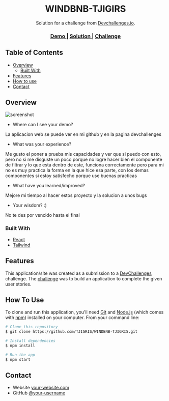 <!-- Please update value in the {}  -->

<h1 align="center">WINDBNB-TJIGIRS</h1>

<div align="center">
   Solution for a challenge from  <a href="http://devchallenges.io" target="_blank">Devchallenges.io</a>.
</div>

<div align="center">
  <h3>
    <a href="https://{tjigris.github.io/WINDBNB-TJIGRIS/}">
      Demo
    </a>
    <span> | </span>
    <a href="https://{github.com/TJIGRIS/WINDBNB-TJIGRIS.git}">
      Solution
    </a>
    <span> | </span>
    <a href="https://devchallenges.io/challenges/3JFYedSOZqAxYuOCNmYD">
      Challenge
    </a>
  </h3>
</div>

<!-- TABLE OF CONTENTS -->

## Table of Contents

- [Overview](#overview)
  - [Built With](#built-with)
- [Features](#features)
- [How to use](#how-to-use)
- [Contact](#contact)

<!-- OVERVIEW -->

## Overview

<!-- ![screenshot](https://user-images.githubusercontent.com/16707738/92399059-5716eb00-f132-11ea-8b14-bcacdc8ec97b.png) -->

![screenshot]('./src/assets/page.png')

- Where can I see your demo?

La aplicacion web se puede ver en mi github y en la pagina devchallenges

- What was your experience?

Me gusto el poner a prueba mis capacidades y ver que si puedo con esto, pero no si me disguste un poco porque no logre hacer bien el componente de filtrar y lo que esta dentro de este, funciona correctamente pero para mi no es muy practica la forma en la que hice esa parte, con los demas componentes si estoy satisfecho porque use buenas practicas

- What have you learned/improved?

Mejore mi tiempo al hacer estos proyecto y la solucion a unos bugs

- Your wisdom? :)

No te des por vencido hasta el final


### Built With

<!-- This section should list any major frameworks that you built your project using. Here are a few examples.-->

- [React](https://reactjs.org/)
- [Tailwind](https://tailwindcss.com/)

## Features

<!-- List the features of your application or follow the template. Don't share the figma file here :) -->

This application/site was created as a submission to a [DevChallenges](https://devchallenges.io/challenges) challenge. The [challenge](https://devchallenges.io/challenges/3JFYedSOZqAxYuOCNmYD) was to build an application to complete the given user stories.

## How To Use

<!-- Example: -->

To clone and run this application, you'll need [Git](https://git-scm.com) and [Node.js](https://nodejs.org/en/download/) (which comes with [npm](http://npmjs.com)) installed on your computer. From your command line:

```bash
# Clone this repository
$ git clone https://github.com/TJIGRIS/WINDBNB-TJIGRIS.git

# Install dependencies
$ npm install

# Run the app
$ npm start
```

## Contact

- Website [your-website.com](https://{your-web-site-link})
- GitHub [@your-username](https://{github.com/your-usermame})
